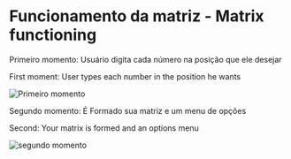 # Funcionamento da matriz - Matrix functioning

Primeiro momento: Usuário digita cada número na posição que ele desejar

First moment: User types each number in the position he wants

![Primeiro momento](https://user-images.githubusercontent.com/68394225/99865221-fd498d00-2b86-11eb-9ce4-13a52c966896.png)

Segundo momento: É Formado sua matriz e um menu de opções

Second: Your matrix is formed and an options menu

![segundo momento](https://user-images.githubusercontent.com/68394225/99865321-9d071b00-2b87-11eb-9816-7ee4e333ea9c.png)
